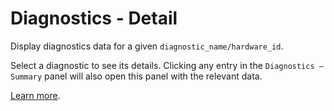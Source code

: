 # Diagnostics - Detail

Display diagnostics data for a given `diagnostic_name/hardware_id`.

Select a diagnostic to see its details. Clicking any entry in the `Diagnostics – Summary` panel will also open this panel with the relevant data.

[Learn more](https://foxglove.dev/docs/panels/diagnostics).
